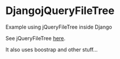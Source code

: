 # DjangojQueryFileTree

Example using jQueryFileTree inside Django

See jQueryFileTree [here](http://jqueryfiletree.github.io/).

It also uses boostrap and other stuff...
